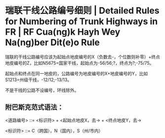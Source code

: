 # 瑞联干线公路编号细则 | Detailed Rules for Numbering of Trunk Highways in FR | RF Cua(ng)k Hayh Wey Na(ng)ber Dit(e)o Rule

瑞联的干线公路编号应该为起始点地皮编号的X（负数去-，个位数则补零）+终点地皮编号的Z，比如N5675=国家干线，起始点为-56/56;?，终点为?;-75/75。

起始点和终点在同一地皮的，公路编号为地皮编号的X+地皮编号的Y，比如S1213=州级干线，-12/12;-13/13。

不是干线的公路不设编号，环线除外。

## 附巴斯克范式语法：

 <道路编号> ::= <标识符> + <起始点地皮X，去-> + <终点地皮Y，去->

<标识符> ::= C（跨国），N（国内），S（州/市内）
